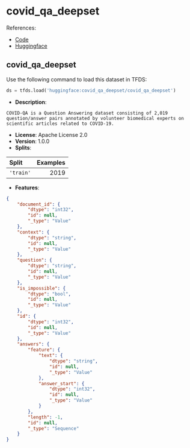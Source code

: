 # covid_qa_deepset

References:

*   [Code](https://github.com/huggingface/datasets/blob/master/datasets/covid_qa_deepset)
*   [Huggingface](https://huggingface.co/datasets/covid_qa_deepset)


## covid_qa_deepset


Use the following command to load this dataset in TFDS:

```python
ds = tfds.load('huggingface:covid_qa_deepset/covid_qa_deepset')
```

*   **Description**:

```
COVID-QA is a Question Answering dataset consisting of 2,019 question/answer pairs annotated by volunteer biomedical experts on scientific articles related to COVID-19.
```

*   **License**: Apache License 2.0
*   **Version**: 1.0.0
*   **Splits**:

Split  | Examples
:----- | -------:
`'train'` | 2019

*   **Features**:

```json
{
    "document_id": {
        "dtype": "int32",
        "id": null,
        "_type": "Value"
    },
    "context": {
        "dtype": "string",
        "id": null,
        "_type": "Value"
    },
    "question": {
        "dtype": "string",
        "id": null,
        "_type": "Value"
    },
    "is_impossible": {
        "dtype": "bool",
        "id": null,
        "_type": "Value"
    },
    "id": {
        "dtype": "int32",
        "id": null,
        "_type": "Value"
    },
    "answers": {
        "feature": {
            "text": {
                "dtype": "string",
                "id": null,
                "_type": "Value"
            },
            "answer_start": {
                "dtype": "int32",
                "id": null,
                "_type": "Value"
            }
        },
        "length": -1,
        "id": null,
        "_type": "Sequence"
    }
}
```


